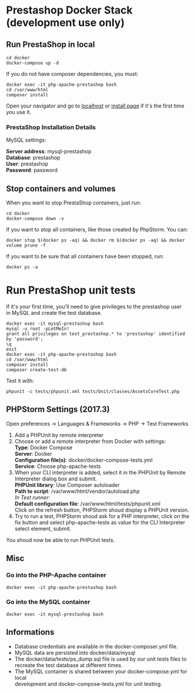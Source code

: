 # Prestashop Docker Stack (development use only)

## Run PrestaShop in local

```
cd docker
docker-compose up -d
```

If you do not have composer dependencies, you must:

```
docker exec -it php-apache-prestashop bash
cd /var/www/html
composer install
```

Open your navigator and go to [localhost](http://localhost) or 
[install page](http://localhost/install-dev/) if it's the first time you use it.

### PrestaShop Installation Details

MySQL settings:

**Server address**: mysql-prestashop  
**Database**: prestashop  
**User**: prestashop  
**Password**: password

## Stop containers and volumes

When you want to stop PrestaShop containers, just run:

```
cd docker
docker-compose down -v
```

If you want to stop all containers, like those created by PhpStorm. You can:

```
docker stop $(docker ps -aq) && docker rm $(docker ps -aq) && docker volume prune -f
```

If you want to be sure that all containers have been stopped, run:

```
docker ps -a
```

# Run PrestaShop unit tests

If it's your first time, you'll need to give privileges to the prestashop user  
in MySQL and create the test database.

```
docker exec -it mysql-prestashop bash
mysql -u root -pLetMeIn!
grant all privileges on test_prestashop.* to 'prestashop' identified by 'password';
\q
exit
docker exec -it php-apache-prestashop bash
cd /var/www/html
composer install
composer create-test-db
```

Test it with:

```
phpunit -c tests/phpunit.xml tests/Unit/classes/AssetsCoreTest.php
```

##  PHPStorm Settings (2017.3)

Open preferences -> Languages & Frameworks -> PHP -> Test Frameworks

1. Add a PHPUnit by remote interpreter  
2. Choose or add a remote interpreter from Docker with settings:  
**Type**: Docker Compose  
**Server**: Docker  
**Configuration file(s)**: docker/docker-compose-tests.yml  
**Service**: Choose php-apache-tests  
3. When your CLI interpreter is added, select it in the PHPUnit by Remote Interpreter 
dialog box and submit.  
**PHPUnit library**: Use Composer autoloader  
**Path to script**: /var/www/html/vendor/autoload.php  
*In Test runner:*  
**Default configuration file**: /var/www/html/tests/phpunit.xml  
Click on the refresh button, PHPStorm shoud display a PHPUnit version.
4. Try to run a test, PHPStorm shoud ask for a PHP interpreter, click on the fix 
button and select php-apache-tests as value for the CLI Interpreter select element, 
submit.  

You shoud now be able to run PHPUnit tests.

## Misc

### Go into the PHP-Apache container

```
docker exec -it php-apache-prestashop bash
```

### Go into the MySQL container

```
docker exec -it mysql-prestashop bash
```

## Informations

- Database credentials are available in the docker-composer.yml file.
- MySQL data are persisted into docker/data/mysql
- The docker/data/tests/ps_dump.sql file is used by our unit tests files to 
recreate the test database at different times.
- The MySQL container is shared between your docker-compose.yml for local  
development and docker-compose-tests.yml for unit testing.
